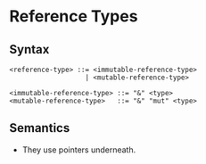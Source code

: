 # Reference Types

## Syntax

```
<reference-type> ::= <immutable-reference-type>
                   | <mutable-reference-type>

<immutable-reference-type> ::= "&" <type>
<mutable-reference-type>   ::= "&" "mut" <type>
```

## Semantics

- They use pointers underneath.

